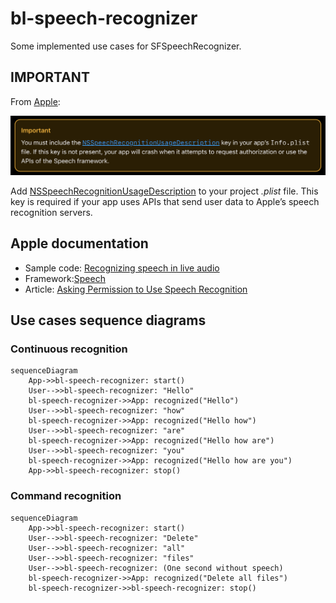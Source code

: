 # bl-speech-recognizer

Some implemented use cases for SFSpeechRecognizer. 

## IMPORTANT

From [Apple](https://developer.apple.com/documentation/speech/asking-permission-to-use-speech-recognition):

![Apple important for speech recognition](doc/apple-important-speech-recognition.png)

Add [NSSpeechRecognitionUsageDescription](https://developer.apple.com/documentation/BundleResources/Information-Property-List/NSSpeechRecognitionUsageDescription) to your project _.plist_ file. This key is required if your app uses APIs that send user data to Apple’s speech recognition servers.

## Apple documentation

- Sample code: [Recognizing speech in live audio](https://developer.apple.com/documentation/speech/recognizing-speech-in-live-audio)
- Framework:[Speech](https://developer.apple.com/documentation/speech)
- Article: [Asking Permission to Use Speech Recognition](https://developer.apple.com/documentation/speech/asking-permission-to-use-speech-recognition)

## Use cases sequence diagrams

### Continuous recognition

```mermaid
sequenceDiagram
    App->>bl-speech-recognizer: start()
    User-->>bl-speech-recognizer: "Hello"
    bl-speech-recognizer->>App: recognized("Hello")
    User-->>bl-speech-recognizer: "how"
    bl-speech-recognizer->>App: recognized("Hello how")
    User-->>bl-speech-recognizer: "are"
    bl-speech-recognizer->>App: recognized("Hello how are")
    User-->>bl-speech-recognizer: "you"
    bl-speech-recognizer->>App: recognized("Hello how are you")
    App->>bl-speech-recognizer: stop()
```

### Command recognition

```mermaid
sequenceDiagram
    App->>bl-speech-recognizer: start()
    User-->>bl-speech-recognizer: "Delete"
    User-->>bl-speech-recognizer: "all"
    User-->>bl-speech-recognizer: "files"
    User-->>bl-speech-recognizer: (One second without speech)
    bl-speech-recognizer->>App: recognized("Delete all files")
    bl-speech-recognizer->>bl-speech-recognizer: stop()
```
